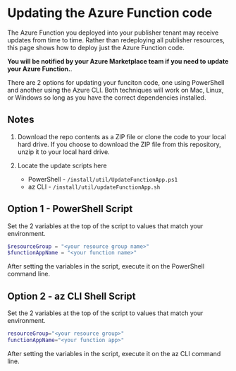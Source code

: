 # Updating the Azure Function code

The Azure Function you deployed into your publisher tenant may receive updates from time to time. Rather than redeploying all publisher resources, this page shows how to deploy just the Azure Function code.

**You will be notified by your Azure Marketplace team if you need to update your Azure Function.**.

There are 2 options for updating your funciton code, one using PowerShell and another using the Azure CLI. Both techniques will work on Mac, Linux, or Windows so long as you have the correct dependencies installed.

## Notes

1. Download the repo contents as a ZIP file or clone the code to your local hard drive. If you choose to download the ZIP file from this repository, unzip it to your local hard drive.

1. Locate the update scripts here 
    - PowerShell - `/install/util/UpdateFunctionApp.ps1`
    - az CLI - `/install/util/updateFunctionApp.sh`

## Option 1 - PowerShell Script

Set the 2 variables at the top of the script to values that match your environment.

```powershell
$resourceGroup = "<your resource group name>"
$functionAppName = "<your function name>"
```

After setting the variables in the script, execute it on the PowerShell command line.

## Option 2 - az CLI Shell Script

Set the 2 variables at the top of the script to values that match your environment.

```bash
resourceGroup="<your resource group>"
functionAppName="<your function app>"
```

After setting the variables in the script, execute it on the az CLI command line.


